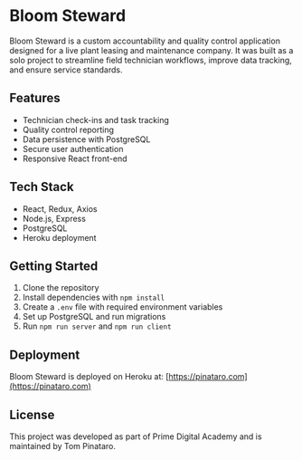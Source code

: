 # Bloom Steward

Bloom Steward is a custom accountability and quality control application designed for a live plant leasing and maintenance company. It was built as a solo project to streamline field technician workflows, improve data tracking, and ensure service standards.

## Features
- Technician check-ins and task tracking
- Quality control reporting
- Data persistence with PostgreSQL
- Secure user authentication
- Responsive React front-end

## Tech Stack
- React, Redux, Axios
- Node.js, Express
- PostgreSQL
- Heroku deployment

## Getting Started
1. Clone the repository
2. Install dependencies with `npm install`
3. Create a `.env` file with required environment variables
4. Set up PostgreSQL and run migrations
5. Run `npm run server` and `npm run client`

## Deployment
Bloom Steward is deployed on Heroku at: [https://pinataro.com](https://pinataro.com)

## License
This project was developed as part of Prime Digital Academy and is maintained by Tom Pinataro.
